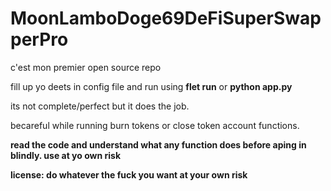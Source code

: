 # MoonLamboDoge69DeFiSuperSwapperPro

c'est mon premier open source repo

fill up yo deets in config file and run using **flet run** or **python app.py**

its not complete/perfect but it does the job. 

becareful while running burn tokens or close token account functions. 

**read the code and understand what any function does before aping in blindly. use at yo own risk**


**license: do whatever the fuck you want at your own risk**
